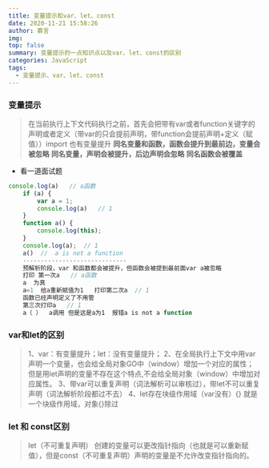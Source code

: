 ```yaml
---
title: 变量提示和var、let、const
date: 2020-11-21 15:58:26
author: 慕言
img: 
top: false
summary: 变量提示的一点知识点以及var、let、const的区别
categories: JavaScript
tags:
  - 变量提示、var、let、const
---
```

### 变量提示

> 在当前执行上下文代码执行之前，首先会把带有var或者function关键字的声明或者定义（带var的只会提前声明，带function会提前声明+定义（赋值））import 也有变量提升
> **同名变量和函数，函数会提升到最前边，变量会被忽略**
> **同名变量，声明会被提升，后边声明会忽略**
> **同名函数会被覆盖**

- 看一道面试题
```js
console.log(a)   // a函数  
    if (a) {
        var a = 1;  
        console.log(a)   // 1
    }
    function a() {
        console.log(this);  
    }
    console.log(a);  // 1 
    a()  //  a is not a function
    -----------------------------
    预解析阶段，var 和函数都会被提升，但函数会被提到最前面var a被忽略
    打印 第一次a   // a函数  
    a  为真
    a=1  给a重新赋值为1   打印第二次a  // 1
    函数已经声明定义了不用管
    第三次打印a   // 1
    a（ ）  a调用 但是这是a为1  报错a is not a function

```

### var和let的区别

> 1、var：有变量提升；let：没有变量提升；
> 2、在全局执行上下文中用var声明一个变量，也会给全局对象GO中（window）增加一个对应的属性；但是用let声明的变量不存在这个特点,不会给全局对象（window）中增加对应属性。
> 3、带var可以重复声明（词法解析可以审核过），带let不可以重复声明（词法解析阶段都过不去）
> 4、let存在块级作用域（var没有）{} 就是一个块级作用域，对象{}除过

### let 和 const区别

> let（不可重复声明） 创建的变量可以更改指针指向（也就是可以重新赋值），但是const（不可重复声明）声明的变量是不允许改变指针指向的。